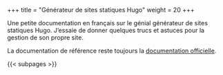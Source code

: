 +++
title = "Générateur de sites statiques Hugo"
weight = 20
+++

Une petite documentation en français sur le génial générateur de sites statiques Hugo.
J’essaie de donner quelques trucs et astuces pour la gestion de son propre site.

La documentation de référence reste toujours la [documentation officielle](https://gohugo.io/documentation/).

{{< subpages >}}